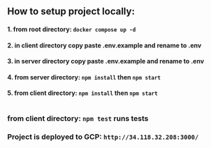 ## How to setup project locally:

#### 1. from root directory: `docker compose up -d`

#### 2. in client directory copy paste .env.example and rename to .env

#### 3. in server directory copy paste .env.example and rename to .env

#### 4. from server directory: `npm install` then `npm start`

#### 5. from client directory: `npm install` then `npm start`

#

### from client directory: `npm test` runs tests

### Project is deployed to GCP: `http://34.118.32.208:3000/`
